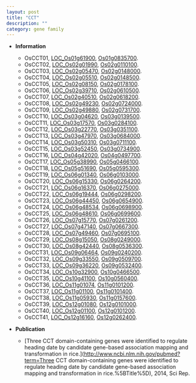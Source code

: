 ```yaml
---
layout: post
title: "CCT"
description: ""
category: gene family
---
```


* **Information**  
    + OsCCT01, [LOC_Os01g61900](http://rice.uga.edu/cgi-bin/ORF_infopage.cgi?orf=LOC_Os01g61900), [Os01g0835700](http://rapdb.dna.affrc.go.jp/viewer/gbrowse_details/irgsp1?name=Os01g0835700).
    + OsCCT02, [LOC_Os02g01990](http://rice.uga.edu/cgi-bin/ORF_infopage.cgi?orf=LOC_Os02g01990), [Os02g0110100](http://rapdb.dna.affrc.go.jp/viewer/gbrowse_details/irgsp1?name=Os02g0110100).
    + OsCCT03, [LOC_Os02g05470](http://rice.uga.edu/cgi-bin/ORF_infopage.cgi?orf=LOC_Os02g05470), [Os02g0148000](http://rapdb.dna.affrc.go.jp/viewer/gbrowse_details/irgsp1?name=Os02g0148000).
    + OsCCT04, [LOC_Os02g05510](http://rice.uga.edu/cgi-bin/ORF_infopage.cgi?orf=LOC_Os02g05510), [Os02g0148500](http://rapdb.dna.affrc.go.jp/viewer/gbrowse_details/irgsp1?name=Os02g0148500).
    + OsCCT05, [LOC_Os02g08150](http://rice.uga.edu/cgi-bin/ORF_infopage.cgi?orf=LOC_Os02g08150), [Os02g0178100](http://rapdb.dna.affrc.go.jp/viewer/gbrowse_details/irgsp1?name=Os02g0178100).
    + OsCCT06, [LOC_Os02g39710](http://rice.uga.edu/cgi-bin/ORF_infopage.cgi?orf=LOC_Os02g39710), [Os02g0610500](http://rapdb.dna.affrc.go.jp/viewer/gbrowse_details/irgsp1?name=Os02g0610500).
    + OsCCT07, [LOC_Os02g40510](http://rice.uga.edu/cgi-bin/ORF_infopage.cgi?orf=LOC_Os02g40510), [Os02g0618200](http://rapdb.dna.affrc.go.jp/viewer/gbrowse_details/irgsp1?name=Os02g0618200).
    + OsCCT08, [LOC_Os02g49230](http://rice.uga.edu/cgi-bin/ORF_infopage.cgi?orf=LOC_Os02g49230), [Os02g0724000](http://rapdb.dna.affrc.go.jp/viewer/gbrowse_details/irgsp1?name=Os02g0724000).
    + OsCCT09, [LOC_Os02g49880](http://rice.uga.edu/cgi-bin/ORF_infopage.cgi?orf=LOC_Os02g49880), [Os02g0731700](http://rapdb.dna.affrc.go.jp/viewer/gbrowse_details/irgsp1?name=Os02g0731700).
    + OsCCT10, [LOC_Os03g04620](http://rice.uga.edu/cgi-bin/ORF_infopage.cgi?orf=LOC_Os03g04620), [Os03g0139500](http://rapdb.dna.affrc.go.jp/viewer/gbrowse_details/irgsp1?name=Os03g0139500).
    + OsCCT11, [LOC_Os03g17570](http://rice.uga.edu/cgi-bin/ORF_infopage.cgi?orf=LOC_Os03g17570), [Os03g0284100](http://rapdb.dna.affrc.go.jp/viewer/gbrowse_details/irgsp1?name=Os03g0284100).
    + OsCCT12, [LOC_Os03g22770](http://rice.uga.edu/cgi-bin/ORF_infopage.cgi?orf=LOC_Os03g22770), [Os03g0351100](http://rapdb.dna.affrc.go.jp/viewer/gbrowse_details/irgsp1?name=Os03g0351100).
    + OsCCT13, [LOC_Os03g47970](http://rice.uga.edu/cgi-bin/ORF_infopage.cgi?orf=LOC_Os03g47970), [Os03g0684000](http://rapdb.dna.affrc.go.jp/viewer/gbrowse_details/irgsp1?name=Os03g0684000).
    + OsCCT14, [LOC_Os03g50310](http://rice.uga.edu/cgi-bin/ORF_infopage.cgi?orf=LOC_Os03g50310), [Os03g0711100](http://rapdb.dna.affrc.go.jp/viewer/gbrowse_details/irgsp1?name=Os03g0711100).
    + OsCCT15, [LOC_Os03g52450](http://rice.uga.edu/cgi-bin/ORF_infopage.cgi?orf=LOC_Os03g52450), [Os03g0734900](http://rapdb.dna.affrc.go.jp/viewer/gbrowse_details/irgsp1?name=Os03g0734900).
    + OsCCT16, [LOC_Os04g42020](http://rice.uga.edu/cgi-bin/ORF_infopage.cgi?orf=LOC_Os04g42020), [Os04g0497700](http://rapdb.dna.affrc.go.jp/viewer/gbrowse_details/irgsp1?name=Os04g0497700).
    + OsCCT17, [LOC_Os05g38990](http://rice.uga.edu/cgi-bin/ORF_infopage.cgi?orf=LOC_Os05g38990), [Os05g0466100](http://rapdb.dna.affrc.go.jp/viewer/gbrowse_details/irgsp1?name=Os05g0466100).
    + OsCCT18, [LOC_Os05g51690](http://rice.uga.edu/cgi-bin/ORF_infopage.cgi?orf=LOC_Os05g51690), [Os05g0595300](http://rapdb.dna.affrc.go.jp/viewer/gbrowse_details/irgsp1?name=Os05g0595300).
    + OsCCT19, [LOC_Os06g01340](http://rice.uga.edu/cgi-bin/ORF_infopage.cgi?orf=LOC_Os06g01340), [Os06g0103000](http://rapdb.dna.affrc.go.jp/viewer/gbrowse_details/irgsp1?name=Os06g0103000).
    + OsCCT20, [LOC_Os06g15330](http://rice.uga.edu/cgi-bin/ORF_infopage.cgi?orf=LOC_Os06g15330), [Os06g0264200](http://rapdb.dna.affrc.go.jp/viewer/gbrowse_details/irgsp1?name=Os06g0264200).
    + OsCCT21, [LOC_Os06g16370](http://rice.uga.edu/cgi-bin/ORF_infopage.cgi?orf=LOC_Os06g16370), [Os06g0275000](http://rapdb.dna.affrc.go.jp/viewer/gbrowse_details/irgsp1?name=Os06g0275000).
    + OsCCT22, [LOC_Os06g19444](http://rice.uga.edu/cgi-bin/ORF_infopage.cgi?orf=LOC_Os06g19444), [Os06g0298200](http://rapdb.dna.affrc.go.jp/viewer/gbrowse_details/irgsp1?name=Os06g0298200).
    + OsCCT23, [LOC_Os06g44450](http://rice.uga.edu/cgi-bin/ORF_infopage.cgi?orf=LOC_Os06g44450), [Os06g0654900](http://rapdb.dna.affrc.go.jp/viewer/gbrowse_details/irgsp1?name=Os06g0654900).
    + OsCCT24, [LOC_Os06g48534](http://rice.uga.edu/cgi-bin/ORF_infopage.cgi?orf=LOC_Os06g48534), [Os06g0698900](http://rapdb.dna.affrc.go.jp/viewer/gbrowse_details/irgsp1?name=Os06g0698900).
    + OsCCT25, [LOC_Os06g48610](http://rice.uga.edu/cgi-bin/ORF_infopage.cgi?orf=LOC_Os06g48610), [Os06g0699600](http://rapdb.dna.affrc.go.jp/viewer/gbrowse_details/irgsp1?name=Os06g0699600).
    + OsCCT26, [LOC_Os07g15770](http://rice.uga.edu/cgi-bin/ORF_infopage.cgi?orf=LOC_Os07g15770), [Os07g0261200](http://rapdb.dna.affrc.go.jp/viewer/gbrowse_details/irgsp1?name=Os07g0261200).
    + OsCCT27, [LOC_Os07g47140](http://rice.uga.edu/cgi-bin/ORF_infopage.cgi?orf=LOC_Os07g47140), [Os07g0667300](http://rapdb.dna.affrc.go.jp/viewer/gbrowse_details/irgsp1?name=Os07g0667300).
    + OsCCT28, [LOC_Os07g49460](http://rice.uga.edu/cgi-bin/ORF_infopage.cgi?orf=LOC_Os07g49460), [Os07g0695100](http://rapdb.dna.affrc.go.jp/viewer/gbrowse_details/irgsp1?name=Os07g0695100).
    + OsCCT29, [LOC_Os08g15050](http://rice.uga.edu/cgi-bin/ORF_infopage.cgi?orf=LOC_Os08g15050), [Os08g0249000](http://rapdb.dna.affrc.go.jp/viewer/gbrowse_details/irgsp1?name=Os08g0249000).
    + OsCCT30, [LOC_Os08g42440](http://rice.uga.edu/cgi-bin/ORF_infopage.cgi?orf=LOC_Os08g42440), [Os08g0536300](http://rapdb.dna.affrc.go.jp/viewer/gbrowse_details/irgsp1?name=Os08g0536300).
    + OsCCT31, [LOC_Os09g06464](http://rice.uga.edu/cgi-bin/ORF_infopage.cgi?orf=LOC_Os09g06464), [Os09g0240200](http://rapdb.dna.affrc.go.jp/viewer/gbrowse_details/irgsp1?name=Os09g0240200).
    + OsCCT32, [LOC_Os09g33550](http://rice.uga.edu/cgi-bin/ORF_infopage.cgi?orf=LOC_Os09g33550), [Os09g0509700](http://rapdb.dna.affrc.go.jp/viewer/gbrowse_details/irgsp1?name=Os09g0509700).
    + OsCCT33, [LOC_Os09g36220](http://rice.uga.edu/cgi-bin/ORF_infopage.cgi?orf=LOC_Os09g36220), [Os09g0532400](http://rapdb.dna.affrc.go.jp/viewer/gbrowse_details/irgsp1?name=Os09g0532400).
    + OsCCT34, [LOC_Os10g32900](http://rice.uga.edu/cgi-bin/ORF_infopage.cgi?orf=LOC_Os10g32900), [Os10g0466500](http://rapdb.dna.affrc.go.jp/viewer/gbrowse_details/irgsp1?name=Os10g0466500).
    + OsCCT35, [LOC_Os10g41100](http://rice.uga.edu/cgi-bin/ORF_infopage.cgi?orf=LOC_Os10g41100), [Os10g0560400](http://rapdb.dna.affrc.go.jp/viewer/gbrowse_details/irgsp1?name=Os10g0560400).
    + OsCCT36, [LOC_Os11g01074](http://rice.uga.edu/cgi-bin/ORF_infopage.cgi?orf=LOC_Os11g01074), [Os11g0101200](http://rapdb.dna.affrc.go.jp/viewer/gbrowse_details/irgsp1?name=Os11g0101200).
    + OsCCT37, [LOC_Os11g01100](http://rice.uga.edu/cgi-bin/ORF_infopage.cgi?orf=LOC_Os11g01100), [Os11g0101400](http://rapdb.dna.affrc.go.jp/viewer/gbrowse_details/irgsp1?name=Os11g0101400).
    + OsCCT38, [LOC_Os11g05930](http://rice.uga.edu/cgi-bin/ORF_infopage.cgi?orf=LOC_Os11g05930), [Os11g0157600](http://rapdb.dna.affrc.go.jp/viewer/gbrowse_details/irgsp1?name=Os11g0157600).
    + OsCCT39, [LOC_Os12g01080](http://rice.uga.edu/cgi-bin/ORF_infopage.cgi?orf=LOC_Os12g01080), [Os12g0101000](http://rapdb.dna.affrc.go.jp/viewer/gbrowse_details/irgsp1?name=Os12g0101000).
    + OsCCT40, [LOC_Os12g01100](http://rice.uga.edu/cgi-bin/ORF_infopage.cgi?orf=LOC_Os12g01100), [Os12g0101200](http://rapdb.dna.affrc.go.jp/viewer/gbrowse_details/irgsp1?name=Os12g0101200).
    + OsCCT41, [LOC_Os12g16160](http://rice.uga.edu/cgi-bin/ORF_infopage.cgi?orf=LOC_Os12g16160), [Os12g0262400](http://rapdb.dna.affrc.go.jp/viewer/gbrowse_details/irgsp1?name=Os12g0262400).

* **Publication**  
    + [Three CCT domain-containing genes were identified to regulate heading date by candidate gene-based association mapping and transformation in rice.](http://www.ncbi.nlm.nih.gov/pubmed?term=Three CCT domain-containing genes were identified to regulate heading date by candidate gene-based association mapping and transformation in rice.%5BTitle%5D), 2014, Sci Rep.


